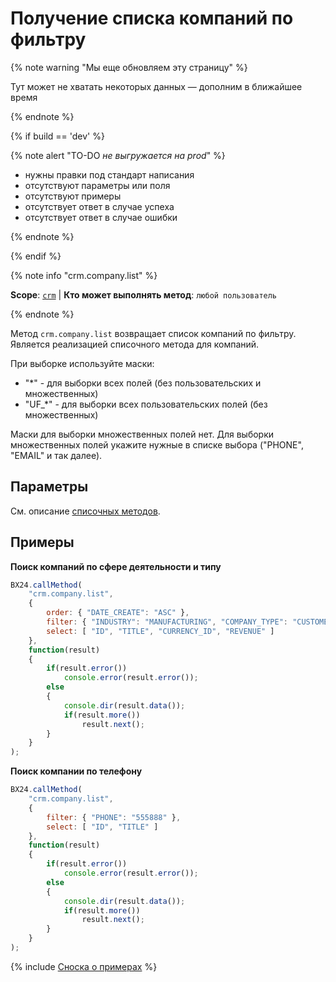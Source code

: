 # Получение списка компаний по фильтру

{% note warning "Мы еще обновляем эту страницу" %}

Тут может не хватать некоторых данных — дополним в ближайшее время

{% endnote %}

{% if build == 'dev' %}

{% note alert "TO-DO _не выгружается на prod_" %}

- нужны правки под стандарт написания
- отсутствуют параметры или поля
- отсутствуют примеры
- отсутствует ответ в случае успеха
- отсутствует ответ в случае ошибки

{% endnote %}

{% endif %}

{% note info "crm.company.list" %}

**Scope**: [`crm`](../../scopes/permissions.md) | **Кто может выполнять метод**: `любой пользователь`

{% endnote %}

Метод `crm.company.list` возвращает список компаний по фильтру. Является реализацией списочного метода для компаний.

При выборке используйте маски:
- "*" - для выборки всех полей (без пользовательских и множественных)
- "UF_*" - для выборки всех пользовательских полей (без множественных)

Маски для выборки множественных полей нет. Для выборки множественных полей укажите нужные в списке выбора ("PHONE", "EMAIL" и так далее).

## Параметры

См. описание [списочных методов](../../how-to-call-rest-api/list-methods-pecularities.md).

## Примеры

**Поиск компаний по сфере деятельности и типу**

```js
BX24.callMethod(
    "crm.company.list",
    {
        order: { "DATE_CREATE": "ASC" },
        filter: { "INDUSTRY": "MANUFACTURING", "COMPANY_TYPE": "CUSTOMER" },
        select: [ "ID", "TITLE", "CURRENCY_ID", "REVENUE" ]
    },
    function(result)
    {
        if(result.error())
            console.error(result.error());
        else
        {
            console.dir(result.data());
            if(result.more())
                result.next();
        }
    }
);
```

**Поиск компании по телефону**

```js
BX24.callMethod(
    "crm.company.list",
    {
        filter: { "PHONE": "555888" },
        select: [ "ID", "TITLE" ]
    },
    function(result)
    {
        if(result.error())
            console.error(result.error());
        else
        {
            console.dir(result.data());
            if(result.more())
                result.next();
        }
    }
);
```

{% include [Сноска о примерах](../../../_includes/examples.md) %}